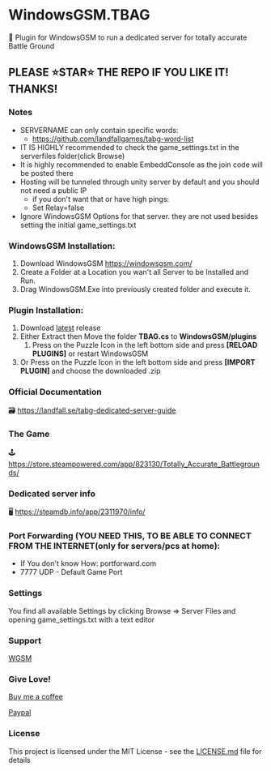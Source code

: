 # WindowsGSM.TBAG
🧩 Plugin for WindowsGSM to run a dedicated server for totally accurate Battle Ground

## PLEASE ⭐STAR⭐ THE REPO IF YOU LIKE IT! THANKS!

### Notes
- SERVERNAME can only contain specific words:
  - https://github.com/landfallgames/tabg-word-list
- IT IS HIGHLY recommended to check the game_settings.txt in the serverfiles folder(click Browse)
- It is highly recommended to enable EmbeddConsole as the join code will be posted there
- Hosting will be tunneled through unity server by default and you should not need a public IP
  - if you don't want that or have high pings: 
  - Set Relay=false
- Ignore WindowsGSM Options for that server. they are not used besides setting the initial game_settings.txt

### WindowsGSM Installation: 
1. Download  WindowsGSM https://windowsgsm.com/ 
2. Create a Folder at a Location you wan't all Server to be Installed and Run.
3. Drag WindowsGSM.Exe into previously created folder and execute it.

### Plugin Installation:
1. Download [latest](https://https://github.com/Raziel7893/WindowsGSM.TBAG/releases/latest) release
2. Either Extract then Move the folder **TBAG.cs** to **WindowsGSM/plugins** 
    1. Press on the Puzzle Icon in the left bottom side and press **[RELOAD PLUGINS]** or restart WindowsGSM
3. Or Press on the Puzzle Icon in the left bottom side and press **[IMPORT PLUGIN]** and choose the downloaded .zip

### Official Documentation
🗃️ https://landfall.se/tabg-dedicated-server-guide

### The Game
🕹️ https://store.steampowered.com/app/823130/Totally_Accurate_Battlegrounds/

### Dedicated server info
🖥️ https://steamdb.info/app/2311970/info/

### Port Forwarding (YOU NEED THIS, TO BE ABLE TO CONNECT FROM THE INTERNET(only for servers/pcs at home):
- If You don't know How: portforward.com
- 7777 UDP - Default Game Port

### Settings
You find all available Settings by clicking Browse => Server Files and opening game_settings.txt with a text editor

### Support
[WGSM](https://discord.com/channels/590590698907107340/645730252672335893)

### Give Love!
[Buy me a coffee](https://ko-fi.com/raziel7893)

[Paypal](https://paypal.me/raziel7893)

### License
This project is licensed under the MIT License - see the <a href="https://github.com/raziel7893/WindowsGSM.TBAG/blob/main/LICENSE">LICENSE.md</a> file for details
